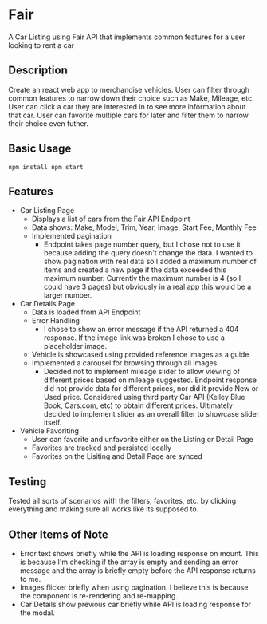 # Fair
A Car Listing using Fair API that implements common features for a user looking to rent a car

## Description
Create an react web app to merchandise vehicles. User can filter through common features to narrow down their choice such as Make, Mileage, etc. User can click a car they are interested in to see more information about that car. User can favorite multiple cars for later and filter them to narrow their choice even futher.

## Basic Usage
`npm install
npm start`

## Features
- Car Listing Page
  - Displays a list of cars from the Fair API Endpoint
  - Data shows: Make, Model, Trim, Year, Image, Start Fee, Monthly Fee
  - Implemented pagination
    - Endpoint takes page number query, but I chose not to use it because adding the query doesn't change the data. I wanted to show pagination with real data so I added a maximum number of items and created a new page if the data exceeded this maximum number. Currently the maximum number is 4 (so I could have 3 pages) but obviously in a real app this would be a larger number.
- Car Details Page
  - Data is loaded from API Endpoint
  - Error Handling
    - I chose to show an error message if the API returned a 404 response. If the image link was broken I chose to use a placeholder image.
  - Vehicle is showcased using provided reference images as a guide
  - Implemented a carousel for browsing through all images
    - Decided not to implement mileage slider to allow viewing of different prices based on mileage suggested. Endpoint response did not provide data for different prices, nor did it provide New or Used price. Considered using third party Car API (Kelley Blue Book, Cars.com, etc) to obtain different prices. Ultimately decided to implement slider as an overall filter to showcase slider itself.
- Vehicle Favoriting
  - User can favorite and unfavorite either on the Listing or Detail Page
  - Favorites are tracked and persisted locally
  - Favorites on the Lisiting and Detail Page are synced

## Testing
Tested all sorts of scenarios with the filters, favorites, etc. by clicking everything and making sure all works like its supposed to.

## Other Items of Note
- Error text shows briefly while the API is loading response on mount. This is because I'm checking if the array is empty and sending an error message and the array is briefly empty before the API response returns to me. 
- Images flicker briefly when using pagination. I believe this is because the component is re-rendering and re-mapping.
- Car Details show previous car briefly while API is loading response for the modal. 
